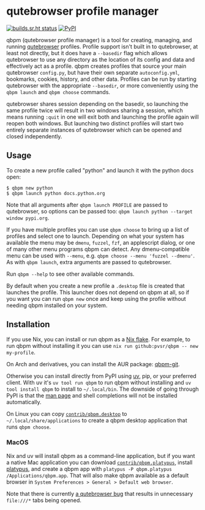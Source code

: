 # qutebrowser profile manager

[![builds.sr.ht status](https://builds.sr.ht/~pvsr/qbpm/commits/main.svg)](https://builds.sr.ht/~pvsr/qbpm/commits/main?)
[![PyPI](http://img.shields.io/pypi/v/qbpm.svg)](https://pypi.python.org/pypi/qbpm)

qbpm (qutebrowser profile manager) is a tool for creating, managing, and running
[qutebrowser](https://github.com/qutebrowser/qutebrowser) profiles. Profile support
isn't built in to qutebrowser, at least not directly, but it does have a `--basedir` flag
which allows qutebrowser to use any directory as the location of its config and
data and effectively act as a profile. qbpm creates profiles that source your
main qutebrowser `config.py`, but have their own separate `autoconfig.yml`, bookmarks, cookies,
history, and other data. Profiles can be run by starting qutebrowser with the
appropriate `--basedir`, or more conveniently using the `qbpm launch` and `qbpm choose` commands.

qutebrowser shares session depending on the basedir, so launching the same
profile twice will result in two windows sharing a session, which means running
`:quit` in one will exit both and launching the profile again will reopen both
windows. But launching two distinct profiles will start two entirely separate
instances of qutebrowser which can be opened and closed independently.

## Usage
To create a new profile called "python" and launch it with the python docs open:
```
$ qbpm new python
$ qbpm launch python docs.python.org
```

Note that all arguments after `qbpm launch PROFILE` are passed to qutebrowser,
so options can be passed too: `qbpm launch python --target window pypi.org`.

If you have multiple profiles you can use `qbpm choose` to bring up a list of
profiles and select one to launch. Depending on what your system has available
the menu may be `dmenu`, `fuzzel`, `fzf`, an applescript dialog, or one of many
other menu programs qbpm can detect. Any dmenu-compatible menu can be used with
`--menu`, e.g. `qbpm choose --menu 'fuzzel --dmenu'`. As with `qbpm launch`,
extra arguments are passed to qutebrowser.

Run `qbpm --help` to see other available commands.

By default when you create a new profile a `.desktop` file is created that
launches the profile. This launcher does not depend on qbpm at all, so if you
want you can run `qbpm new` once and keep using the profile without needing
qbpm installed on your system.

## Installation
If you use Nix, you can install or run qbpm as a [Nix flake](https://nixos.wiki/wiki/Flakes).
For example, to run qbpm without installing it you can use `nix run github:pvsr/qbpm -- new my-profile`.

On Arch and derivatives, you can install the AUR package: [qbpm-git](https://aur.archlinux.org/packages/qbpm-git).

Otherwise you can install directly from PyPI using [uv](https://docs.astral.sh/uv/guides/tools/),
pip, or your preferred client. With uv it's `uv tool run qbpm` to run qbpm
without installing and `uv tool install qbpm` to install to `~/.local/bin`.
The downside of going through PyPI is that the [man page](https://github.com/pvsr/qbpm/blob/main/qbpm.1.scd)
and shell completions will not be installed automatically.

On Linux you can copy [`contrib/qbpm.desktop`](https://raw.githubusercontent.com/pvsr/qbpm/main/contrib/qbpm.desktop)
to `~/.local/share/applications` to create a qbpm desktop application that runs
`qbpm choose`.

### MacOS

Nix and uv will install qbpm as a command-line application, but if you want a
native Mac application you can download [`contrib/qbpm.platypus`](https://raw.githubusercontent.com/pvsr/qbpm/main/contrib/qbpm.platypus),
install [platypus](https://sveinbjorn.org/platypus), and create a qbpm app with
`platypus -P qbpm.platypus /Applications/qbpm.app`. That will also make qbpm
available as a default browser in `System Preferences > General > Default web browser`.

Note that there is currently [a qutebrowser bug](https://github.com/qutebrowser/qutebrowser/issues/3719)
that results in unnecessary `file:///*` tabs being opened.
